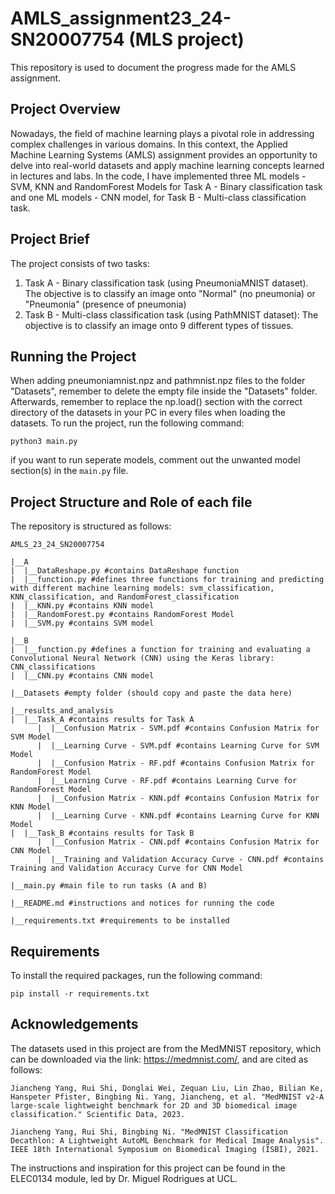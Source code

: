 # AMLS_assignment23_24-SN20007754 (MLS project)
This repository is used to document the progress made for the AMLS assignment. 

## Project Overview
Nowadays, the field of machine learning plays a pivotal role in addressing complex challenges in various domains. In this context, the Applied Machine Learning Systems (AMLS) assignment provides an opportunity to delve into real-world datasets and apply machine learning concepts learned in lectures and labs. In the code, I have implemented three ML models - SVM, KNN and RandomForest Models for Task A - Binary classification task and one ML models - CNN model, for Task B - Multi-class classification task. 

## Project Brief
The project consists of two tasks:
1. Task A - Binary classification task (using PneumoniaMNIST dataset). The objective is to classify an image onto "Normal" (no pneumonia) or "Pneumonia" (presence of pneumonia)
2. Task B - Multi-class classification task (using PathMNIST dataset): The objective is to classify an image onto 9 different types of tissues.


## Running the Project
When adding pneumoniamnist.npz and pathmnist.npz files to the folder "Datasets", remember to delete the empty file inside the "Datasets" folder.
Afterwards, remember to replace the np.load() section with the correct directory of the datasets in your PC in every files when loading the datasets.
To run the project, run the following command:
```
python3 main.py
```
if you want to run seperate models, comment out the unwanted model section(s) in the ```main.py``` file.

## Project Structure and Role of each file
The repository is structured as follows:

```
AMLS_23_24_SN20007754

|__A
|  |__DataReshape.py #contains DataReshape function
|  |__function.py #defines three functions for training and predicting with different machine learning models: svm_classification, KNN_classification, and RandomForest_classification
|  |__KNN.py #contains KNN model
|  |__RandomForest.py #contains RandomForest Model
|  |__SVM.py #contains SVM model

|__B
|  |__function.py #defines a function for training and evaluating a Convolutional Neural Network (CNN) using the Keras library: CNN_classifications 
|  |__CNN.py #contains CNN model

|__Datasets #empty folder (should copy and paste the data here)

|__results_and_analysis
|  |__Task_A #contains results for Task A
      |  |__Confusion Matrix - SVM.pdf #contains Confusion Matrix for SVM Model
      |  |__Learning Curve - SVM.pdf #contains Learning Curve for SVM Model
      |  |__Confusion Matrix - RF.pdf #contains Confusion Matrix for RandomForest Model
      |  |__Learning Curve - RF.pdf #contains Learning Curve for RandomForest Model
      |  |__Confusion Matrix - KNN.pdf #contains Confusion Matrix for KNN Model
      |  |__Learning Curve - KNN.pdf #contains Learning Curve for KNN Model
|  |__Task_B #contains results for Task B
      |  |__Confusion Matrix - CNN.pdf #contains Confusion Matrix for CNN Model
      |  |__Training and Validation Accuracy Curve - CNN.pdf #contains Training and Validation Accuracy Curve for CNN Model

|__main.py #main file to run tasks (A and B)

|__README.md #instructions and notices for running the code

|__requirements.txt #requirements to be installed

```

## Requirements
To install the required packages, run the following command:
```
pip install -r requirements.txt
```

## Acknowledgements
The datasets used in this project are from the MedMNIST repository, which can be downloaded via the link: https://medmnist.com/, and are cited as follows:
```
Jiancheng Yang, Rui Shi, Donglai Wei, Zequan Liu, Lin Zhao, Bilian Ke, Hanspeter Pfister, Bingbing Ni. Yang, Jiancheng, et al. "MedMNIST v2-A large-scale lightweight benchmark for 2D and 3D biomedical image classification." Scientific Data, 2023.
                            
Jiancheng Yang, Rui Shi, Bingbing Ni. "MedMNIST Classification Decathlon: A Lightweight AutoML Benchmark for Medical Image Analysis". IEEE 18th International Symposium on Biomedical Imaging (ISBI), 2021.
```
The instructions and inspiration for this project can be found in the ELEC0134 module, led by Dr. Miguel Rodrigues at UCL.
